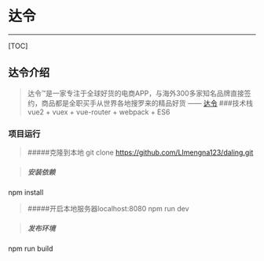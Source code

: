 # 达令


-------------------

[TOC]

## 达令介绍

>达令™是一家专注于全球好货的电商APP，与海外300多家知名品牌直接签约，商品都是全职买手从世界各地搜罗来的精品好货    —— [达令](https://baike.baidu.com/item/%E8%BE%BE%E4%BB%A4/17543007?fr=aladdin)
###技术栈
>vue2 + vuex + vue-router + webpack + ES6 


### 项目运行
>#####克隆到本地
git clone https://github.com/LImengna123/daling.git

>##### 安装依赖
npm install

 >#####开启本地服务器localhost:8080
npm run dev

>##### 发布环境
npm run build